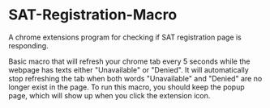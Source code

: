 # SAT-Registration-Macro
A chrome extensions program for checking if SAT registration page is responding.

Basic macro that will refresh your chrome tab every 5 seconds while the webpage has texts either "Unavailable" or "Denied". It will automatically stop refreshing the tab when both words "Unavailable" and "Denied" are no longer exist in the page. To run this macro, you should keep the popup page, which will show up when you click the extension icon.